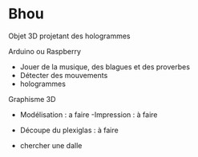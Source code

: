 # Bhou
Objet 3D projetant des hologrammes

Arduino ou Raspberry


- Jouer de la musique, des blagues et des proverbes
- Détecter des mouvements
- hologrammes 

 Graphisme 3D
- Modélisation : a faire
-Impression : à faire
- Découpe du plexiglas : à faire

- chercher une dalle 
